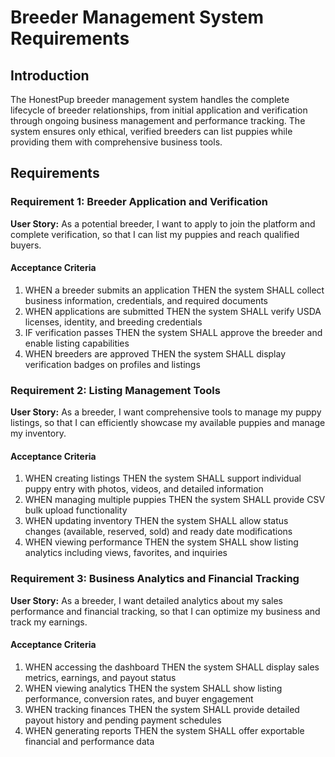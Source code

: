 # Breeder Management System Requirements

## Introduction

The HonestPup breeder management system handles the complete lifecycle of breeder relationships, from initial application and verification through ongoing business management and performance tracking. The system ensures only ethical, verified breeders can list puppies while providing them with comprehensive business tools.

## Requirements

### Requirement 1: Breeder Application and Verification

**User Story:** As a potential breeder, I want to apply to join the platform and complete verification, so that I can list my puppies and reach qualified buyers.

#### Acceptance Criteria

1. WHEN a breeder submits an application THEN the system SHALL collect business information, credentials, and required documents
2. WHEN applications are submitted THEN the system SHALL verify USDA licenses, identity, and breeding credentials
3. IF verification passes THEN the system SHALL approve the breeder and enable listing capabilities
4. WHEN breeders are approved THEN the system SHALL display verification badges on profiles and listings

### Requirement 2: Listing Management Tools

**User Story:** As a breeder, I want comprehensive tools to manage my puppy listings, so that I can efficiently showcase my available puppies and manage my inventory.

#### Acceptance Criteria

1. WHEN creating listings THEN the system SHALL support individual puppy entry with photos, videos, and detailed information
2. WHEN managing multiple puppies THEN the system SHALL provide CSV bulk upload functionality
3. WHEN updating inventory THEN the system SHALL allow status changes (available, reserved, sold) and ready date modifications
4. WHEN viewing performance THEN the system SHALL show listing analytics including views, favorites, and inquiries

### Requirement 3: Business Analytics and Financial Tracking

**User Story:** As a breeder, I want detailed analytics about my sales performance and financial tracking, so that I can optimize my business and track my earnings.

#### Acceptance Criteria

1. WHEN accessing the dashboard THEN the system SHALL display sales metrics, earnings, and payout status
2. WHEN viewing analytics THEN the system SHALL show listing performance, conversion rates, and buyer engagement
3. WHEN tracking finances THEN the system SHALL provide detailed payout history and pending payment schedules
4. WHEN generating reports THEN the system SHALL offer exportable financial and performance data